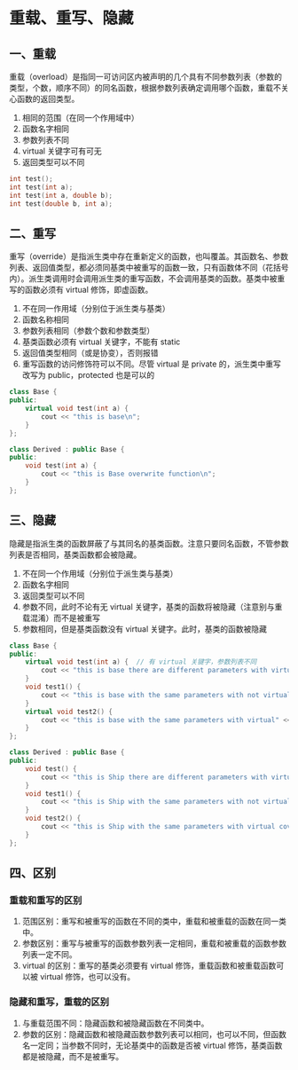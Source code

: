 # 重载、重写、隐藏

## 一、重载

重载（overload）是指同一可访问区内被声明的几个具有不同参数列表（参数的类型，个数，顺序不同）的同名函数，根据参数列表确定调用哪个函数，重载不关心函数的返回类型。

1. 相同的范围（在同一个作用域中）
2. 函数名字相同
3. 参数列表不同
4. virtual 关键字可有可无
5. 返回类型可以不同

```c++
int test();
int test(int a);
int test(int a, double b);
int test(double b, int a);
```

## 二、重写

重写（override）是指派生类中存在重新定义的函数，也叫覆盖。其函数名、参数列表、返回值类型，都必须同基类中被重写的函数一致，只有函数体不同（花括号内）。派生类调用时会调用派生类的重写函数，不会调用基类的函数。基类中被重写的函数必须有 virtual 修饰，即虚函数。

1. 不在同一作用域（分别位于派生类与基类）
2. 函数名称相同
3. 参数列表相同（参数个数和参数类型）
4. 基类函数必须有 virtual 关键字，不能有 static
5. 返回值类型相同（或是协变），否则报错
6. 重写函数的访问修饰符可以不同。尽管 virtual 是 private 的，派生类中重写改写为 public，protected 也是可以的

```c++
class Base {
public:
    virtual void test(int a) { 
        cout << "this is base\n"; 	 
    }
};

class Derived : public Base {
public:
    void test(int a) { 
        cout << "this is Base overwrite function\n"; 
    }
};
```

## 三、隐藏

隐藏是指派生类的函数屏蔽了与其同名的基类函数。注意只要同名函数，不管参数列表是否相同，基类函数都会被隐藏。

1. 不在同一个作用域（分别位于派生类与基类）
2. 函数名字相同
3. 返回类型可以不同
4. 参数不同，此时不论有无 virtual 关键字，基类的函数将被隐藏（注意别与重载混淆）而不是被重写
5. 参数相同，但是基类函数没有 virtual 关键字。此时，基类的函数被隐藏

```c++
class Base {
public:
    virtual void test(int a) {  // 有 virtual 关键字，参数列表不同 
        cout << "this is base there are different parameters with virtual" << endl;
    }
    void test1() {
        cout << "this is base with the same parameters with not virtual" << endl;
    }
    virtual void test2() {
        cout << "this is base with the same parameters with virtual" << endl;
    }
};

class Derived : public Base {
public:
    void test() {
        cout << "this is Ship there are different parameters with virtual cover" << endl;
    }
    void test1() {
        cout << "this is Ship with the same parameters with not virtual cover" << endl;
    }
    void test2() {
        cout << "this is Ship with the same parameters with virtual cover" << endl;
    }
};
```

## 四、区别

### 重载和重写的区别

1. 范围区别：重写和被重写的函数在不同的类中，重载和被重载的函数在同一类中。
2. 参数区别：重写与被重写的函数参数列表一定相同，重载和被重载的函数参数列表一定不同。
3. virtual 的区别：重写的基类必须要有 virtual 修饰，重载函数和被重载函数可以被 virtual 修饰，也可以没有。

### 隐藏和重写，重载的区别

1. 与重载范围不同：隐藏函数和被隐藏函数在不同类中。
2. 参数的区别：隐藏函数和被隐藏函数参数列表可以相同，也可以不同，但函数名一定同；当参数不同时，无论基类中的函数是否被 virtual 修饰，基类函数都是被隐藏，而不是被重写。